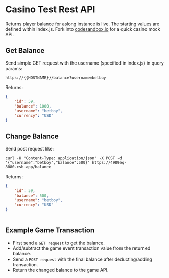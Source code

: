 # Casino Test Rest API
Returns player balance for aslong instance is live. The starting values are defined within index.js.
Fork into [codesandbox.io](https://codesandbox.io) for a quick casino mock API.

## Get Balance
Send simple GET request with the username (specified in index.js) in query params:


`https://{{HOSTNAME}}/balance?username=betboy`


Returns:
```json
{
    "id": 59,
    "balance": 1000,
    "username": "betboy",
    "currency": "USD"
}
```

## Change Balance
Send post request like:


`curl -H "Content-Type: application/json" -X POST -d '{"username":"betboy","balance":500}' https://4989eq-8080.csb.app/balance`


Returns:
```json
{
    "id": 59,
    "balance": 500,
    "username": "betboy",
    "currency": "USD"
}
    

```

## Example Game Transaction
- First send a `GET request` to get the balance.
- Add/subtract the game event transaction value from the returned balance.
- Send a `POST request` with the final balance after deducting/adding transaction.
- Return the changed balance to the game API.

